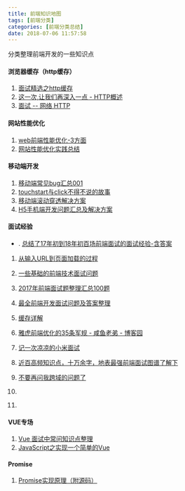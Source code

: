 ```yaml
---
title: 前端知识地图
tags: [前端分类]
categories: [前端分类总结]
date: 2018-07-06 11:57:58
---
```

分类整理前端开发的一些知识点

<!-- more -->
#### 浏览器缓存（http缓存）

1. [面试精选之http缓存](https://juejin.im/post/5b3c87386fb9a04f9a5cb037)
2. [这一次,让我们再深入一点 - HTTP概述](https://juejin.im/post/5a4c3dec51882512b7300b69)
3. [面试 -- 网络 HTTP](https://juejin.im/post/5872309261ff4b005c4580d4)

#### 网站性能优化
1. [web前端性能优化-3方面](https://juejin.im/post/5a6941e1f265da3e33048429)
2. [网站性能优化实践总结](https://www.jianshu.com/p/5e837e646c2f)

#### 移动端开发

1. [移动端常见bug汇总001](https://juejin.im/post/5af918636fb9a07ac5603ecb)
2. [touchstart与click不得不说的故事](https://juejin.im/post/5aca0c1b6fb9a028d208377e)
3. [移动端滚动穿透解决方案](https://juejin.im/post/5abf1c69f265da239706fcb8)
4. [H5手机端开发问题汇总及解决方案](https://yezihaohao.github.io/2018/03/30/H5%E6%89%8B%E6%9C%BA%E7%AB%AF%E5%BC%80%E5%8F%91%E9%97%AE%E9%A2%98%E6%B1%87%E6%80%BB%E5%8F%8A%E8%A7%A3%E5%86%B3%E6%96%B9%E6%A1%88/)

#### 面试经验

- . [总结了17年初到18年初百场前端面试的面试经验-含答案](https://juejin.im/post/5b44a485e51d4519945fb6b7)
1. [从输入URL到页面加载的过程](https://juejin.im/post/5aa5cb846fb9a028e25d2fb1)
2. [一些基础的前端技术面试问题](https://juejin.im/entry/57b68b8b0a2b58005c8270eb)
3. [2017年前端面试题整理汇总100题](https://juejin.im/post/5b1666fde51d4506bb3a6513)
4. [最全前端开发面试问题及答案整理](https://juejin.im/entry/56f06612731956005d3b6795)
5. [缓存详解](https://juejin.im/entry/5b121499f265da6e225cdded)
6. [雅虎前端优化的35条军规 - 咸鱼老弟 - 博客园](https://juejin.im/entry/5b02336a51882542682e80c0)
7. [记一次凉凉的小米面试](https://juejin.im/post/5b4d543ce51d4519610dea67)

8. [近百高频知识点，十万余字，地表最强前端面试图谱了解下](https://juejin.im/post/5b4a9136f265da0f990d49cb)
9. [不要再问我跨域的问题了](http://web.jobbole.com/94928/)
10. []()
11. []()

#### VUE专场

1. [Vue 面试中常问知识点整理](http://web.jobbole.com/95195/)
2. [JavaScript之实现一个简单的Vue](http://web.jobbole.com/95197/)

#### Promise

1. [Promise实现原理（附源码）](http://web.jobbole.com/95198/)
